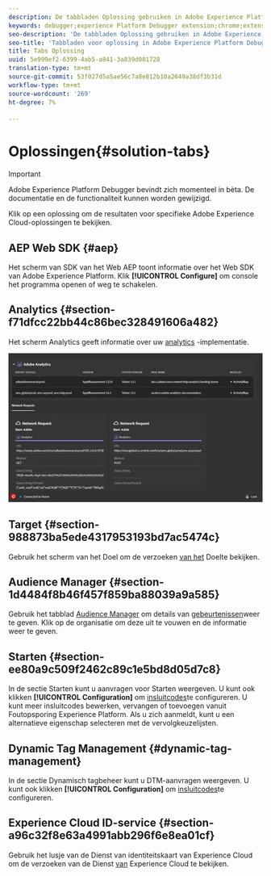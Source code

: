 ```yaml
---
description: De tabbladen Oplossing gebruiken in Adobe Experience Platform Debugger
keywords: debugger;experience Platform Debugger extension;chrome;extension;summary;clear;requests;solutions;solution;information;analytics;target;audience manager;media optimizer;amo;id service
seo-description: 'De tabbladen Oplossing gebruiken in Adobe Experience Platform Debugger '
seo-title: 'Tabbladen voor oplossing in Adobe Experience Platform Debugger '
title: Tabs Oplossing
uuid: 5e999ef2-6399-4ab5-a841-3a839d081728
translation-type: tm+mt
source-git-commit: 53f027d5a5ae56c7a8e812b10a2649a38df3b31d
workflow-type: tm+mt
source-wordcount: '269'
ht-degree: 7%

---
```



# Oplossingen{#solution-tabs}

>[!IMPORTANT]
>
>Adobe Experience Platform Debugger bevindt zich momenteel in bèta. De documentatie en de functionaliteit kunnen worden gewijzigd.

Klik op een oplossing om de resultaten voor specifieke Adobe Experience Cloud-oplossingen te bekijken.

## AEP Web SDK {#aep}

Het scherm van SDK van het Web AEP toont informatie over het Web SDK van Adobe Experience Platform. Klik **[!UICONTROL Configure]** om console het programma openen of weg te schakelen.

## Analytics {#section-f71dfcc22bb44c86bec328491606a482}

Het scherm Analytics geeft informatie over uw [analytics](https://docs.adobe.com/content/help/nl-NL/analytics/landing/home.html) -implementatie.

![](assets/analytics.jpg)

## Target {#section-988873ba5ede4317953193bd7ac5474c}

Gebruik het scherm van het Doel om de verzoeken [van het](https://docs.adobe.com/content/help/en/target/using/target-home.html) Doel<!-- or [Mbox Trace](https://docs.adobe.com/content/help/en/target/using/activities/troubleshoot-activities/content-trouble.html) response details-->te bekijken.

## Audience Manager {#section-1d4484f8b46f457f859ba88039a9a585}

Gebruik het tabblad [Audience Manager](https://docs.adobe.com/content/help/en/audience-manager/user-guide/aam-home.html) om details van [gebeurtenissen](https://docs.adobe.com/content/help/en/audience-manager/user-guide/api-and-sdk-code/dcs/dcs-event-calls/dcs-event-calls.html)weer te geven. Klik op de organisatie om deze uit te vouwen en de informatie weer te geven.

## Starten {#section-ee80a9c509f2462c89c1e5bd8d05d7c8}

In de sectie Starten kunt u aanvragen voor Starten weergeven. U kunt ook klikken **[!UICONTROL Configuration]** om [insluitcodes](https://docs.adobe.com/content/help/en/launch/using/reference/upgrade/link-dtm-embed-code.html)te configureren. U kunt meer insluitcodes bewerken, vervangen of toevoegen vanuit Foutopsporing Experience Platform. Als u zich aanmeldt, kunt u een alternatieve eigenschap selecteren met de vervolgkeuzelijsten.

## Dynamic Tag Management {#dynamic-tag-management}

In de sectie Dynamisch tagbeheer kunt u DTM-aanvragen weergeven. U kunt ook klikken **[!UICONTROL Configuration]** om [insluitcodes](https://docs.adobe.com/content/help/en/dtm/using/client-side/code.html)te configureren.

## Experience Cloud ID-service {#section-a96c32f8e63a4991abb296f6e8ea01cf}

Gebruik het lusje van de Dienst van identiteitskaart van Experience Cloud om de verzoeken van de Dienst [van](https://docs.adobe.com/content/help/nl-NL/id-service/using/home.html) Experience Cloud te bekijken.